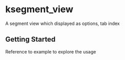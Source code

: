 # ksegment_view

A segment view which displayed as options, tab index

## Getting Started

Reference to example to explore the usage
